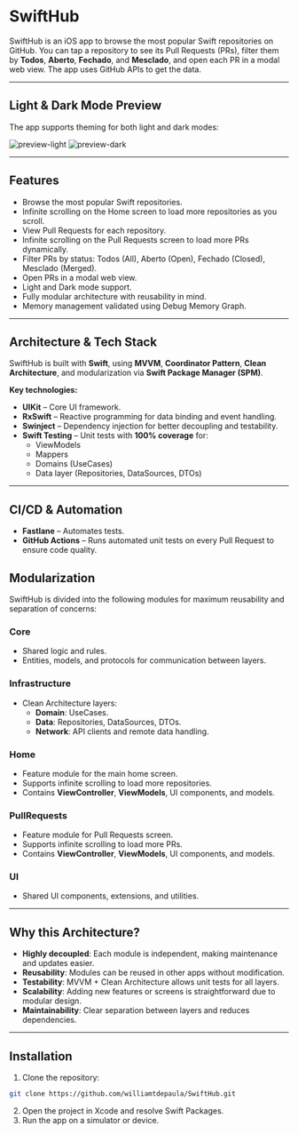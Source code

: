 # SwiftHub

SwiftHub is an iOS app to browse the most popular Swift repositories on GitHub. You can tap a repository to see its Pull Requests (PRs), filter them by **Todos**, **Aberto**, **Fechado**, and **Mesclado**, and open each PR in a modal web view. The app uses GitHub APIs to get the data.

---

## Light & Dark Mode Preview

The app supports theming for both light and dark modes:

![preview-light](preview-light.gif) ![preview-dark](preview-dark.gif)

---

## Features

- Browse the most popular Swift repositories.
- Infinite scrolling on the Home screen to load more repositories as you scroll.
- View Pull Requests for each repository.
- Infinite scrolling on the Pull Requests screen to load more PRs dynamically.
- Filter PRs by status: Todos (All), Aberto (Open), Fechado (Closed), Mesclado (Merged).
- Open PRs in a modal web view.
- Light and Dark mode support.
- Fully modular architecture with reusability in mind.
- Memory management validated using Debug Memory Graph.

---

## Architecture & Tech Stack

SwiftHub is built with **Swift**, using **MVVM**, **Coordinator Pattern**, **Clean Architecture**, and modularization via **Swift Package Manager (SPM)**.

**Key technologies:**

- **UIKit** – Core UI framework.
- **RxSwift** – Reactive programming for data binding and event handling.
- **Swinject** – Dependency injection for better decoupling and testability.
- **Swift Testing** – Unit tests with **100% coverage** for:
  - ViewModels
  - Mappers
  - Domains (UseCases)
  - Data layer (Repositories, DataSources, DTOs)

---

## CI/CD & Automation

- **Fastlane** – Automates tests.
- **GitHub Actions** – Runs automated unit tests on every Pull Request to ensure code quality.

## Modularization

SwiftHub is divided into the following modules for maximum reusability and separation of concerns:

### Core
- Shared logic and rules.
- Entities, models, and protocols for communication between layers.

### Infrastructure
- Clean Architecture layers:
  - **Domain**: UseCases.
  - **Data**: Repositories, DataSources, DTOs.
  - **Network**: API clients and remote data handling.

### Home
- Feature module for the main home screen.
- Supports infinite scrolling to load more repositories.
- Contains **ViewController**, **ViewModels**, UI components, and models.

### PullRequests
- Feature module for Pull Requests screen.
- Supports infinite scrolling to load more PRs.
- Contains **ViewController**, **ViewModels**, UI components, and models.

### UI
- Shared UI components, extensions, and utilities.

---

## Why this Architecture?

- **Highly decoupled**: Each module is independent, making maintenance and updates easier.
- **Reusability**: Modules can be reused in other apps without modification.
- **Testability**: MVVM + Clean Architecture allows unit tests for all layers.
- **Scalability**: Adding new features or screens is straightforward due to modular design.
- **Maintainability**: Clear separation between layers and reduces dependencies.

---

## Installation

1. Clone the repository:
```bash
git clone https://github.com/williamtdepaula/SwiftHub.git
```
2.	Open the project in Xcode and resolve Swift Packages.
3. Run the app on a simulator or device.